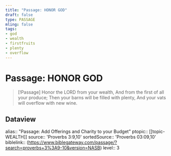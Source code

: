 ```yaml
---
title: "Passage: HONOR GOD"
draft: false
type: PASSAGE
mling: false
tags:
- god
- wealth
- firstfruits
- plenty
- overflow
---
```


# Passage: HONOR GOD
> [!Passage]
> Honor the LORD from your wealth,
> And from the first of all your produce;
> Then your barns will be filled with plenty,
> And your vats will overflow with new wine.

## Dataview
alias:: "Passage: Add Offerings and Charity to your Budget"
ptopic:: [[topic-WEALTH]]
source:: 'Proverbs 3:9,10'
sortedSource:: 'Proverbs 03:09,10'
biblelink:: (https://www.biblegateway.com/passage/?search=proverbs+3%3A9-10&version=NASB)
level:: 3